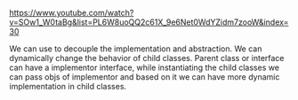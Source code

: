 https://www.youtube.com/watch?v=SOw1_W0taBg&list=PL6W8uoQQ2c61X_9e6Net0WdYZidm7zooW&index=30

We can use to decouple the implementation and abstraction.
We can dynamically change the behavior of child classes.
Parent class or interface can have a implementor interface, while instantiating the child classes we can pass objs of implementor and based on it we can have more dynamic implementation in child classes.
